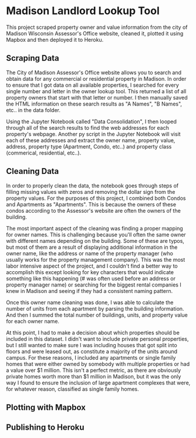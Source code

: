 # Madison Landlord Lookup Tool

This project scraped property owner and value information from the city of Madison Wisconsin Assessor's Office website, cleaned it, plotted it using Mapbox and then deployed it to Heroku.

## Scraping Data

The City of Madison Assessor's Office website allows you to search and obtain data for any commercial or residential property in Madison. In order to ensure that I got data on all available properties, I searched for every single number and letter in the owner lookup tool. This returned a list of all property owners that start with that letter or number. I then manually saved the HTML information on these search results as "A Names", "B Names", etc.. in the data folder. 

Using the Jupyter Notebook called "Data Consolidation", I then looped through all of the search results to find the web addresses for each property's webpage. Another py script in the Jupyter Notebook will visit each of these addresses and extract the owner name, property value, address, property type (Apartment, Condo, etc..) and property class (commerical, residential, etc..). 

## Cleaning Data

In order to properly clean the data, the notebook goes through steps of filling missing values with zeros and removing the dollar sign from the property values. For the purposes of this project, I combined both Condos and Apartments as "Apartments". This is because the owners of these condos according to the Assessor's website are often the owners of the building.

The most important aspect of the cleaning was finding a proper mapping for owner names. This is challenging because you'll often the same owner with different names depending on the building. Some of these are typos, but most of them are a result of displaying additional information in the owner name, like the address or name of the property manager (who usually works for the property management company). This was the most labor intensive aspect of the project, and I couldn't find a better way to accomplish this except looking for key characters that would indicate something like this happening (# was often used before an address or property manager name) or searching for the biggest rental companies I knew in Madison and seeing if they had a consistent naming pattern. 

Once this owner name cleaning was done, I was able to calculate the number of units from each apartment by parsing the building information. And then I summed the total number of buildings, units, and property value for each owner name. 

At this point, I had to make a decision about which properties should be included in this dataset. I didn't want to include private personal properties, but I still wanted to make sure I was including houses that got split into floors and were leased out, as constitute a majority of the units around campus. For these reasons, I included any apartments or single family homes that were either owned by somebody with multiple properties or had a value over $1 million. This isn't a perfect metric, as there are obviously private homes worth more than $1 million in Madison, but it was the only way I found to ensure the inclusion of large apartment complexes that were, for whatever reason, classified as single family homes. 



## Plotting with Mapbox

## Publishing to Heroku


